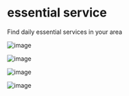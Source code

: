 # essential service
Find daily essential services in your area

![image](https://user-images.githubusercontent.com/83755934/156882213-d6231fdb-51cf-4777-8430-a82db74e6070.png)

![image](https://user-images.githubusercontent.com/83755934/156882252-c45b7909-5742-4ecb-8809-904ce8a0641d.png)

![image](https://user-images.githubusercontent.com/83755934/156882274-58a32699-64f9-441b-b26b-30d497593267.png)

![image](https://user-images.githubusercontent.com/83755934/156882292-90dde9d0-d5aa-4fe5-abd6-3bd1ede28654.png)
